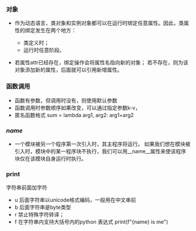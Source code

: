### 对象
- 作为动态语言，类对象和实例对象都可以在运行时绑定任意属性。因此，类属性的绑定发生在两个地方：
   - 类定义时；
   - 运行时任意阶段。

- 若属性attr已经存在，绑定操作会将属性名指向新的对象；
  若不存在，则为该对象添加新的属性，后面就可以引用新增属性。
  
  
### 函数调用
- 函数有参数，但调用时没有，则使用默认参数
- 函数调用时参数顺序如果改变，可以通过指定参数k-v，
- 匿名函数格式
   sum = lambda arg1, arg2: arg1+arg2
   
   
### _name_ 
- 一个模块被另一个程序第一次引入时，其主程序将运行。
  如果我们想在模块被引入时，模块中的某一程序块不执行，我们可以用__name__属性来使该程序块仅在该模块自身运行时执行。
  
### print
字符串前面加字符
- u 后面字符串以unicode格式编码，一般用在中文串前
- b 后面字符串是byte类型
- r 禁止特殊字符转译；
- f 在字符串内支持大括号内的python 表达式 print(f"{name} is me")